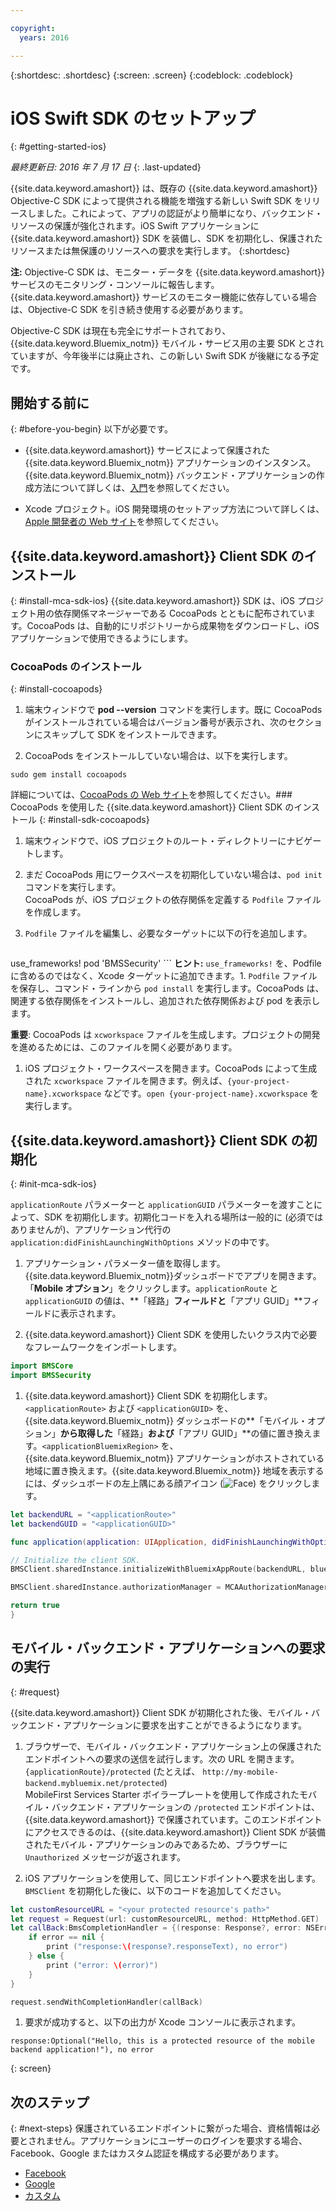 ```yaml
---

copyright:
  years: 2016

---
```

{:shortdesc: .shortdesc}
{:screen: .screen}
{:codeblock: .codeblock}

# iOS Swift SDK のセットアップ
{: #getting-started-ios}

*最終更新日: 2016 年 7 月 17 日*
{: .last-updated}

{{site.data.keyword.amashort}} は、既存の {{site.data.keyword.amashort}} Objective-C SDK によって提供される機能を増強する新しい Swift SDK をリリースしました。これによって、アプリの認証がより簡単になり、バックエンド・リソースの保護が強化されます。iOS Swift アプリケーションに {{site.data.keyword.amashort}} SDK を装備し、SDK を初期化し、保護されたリソースまたは無保護のリソースへの要求を実行します。
{:shortdesc}

**注:** Objective-C SDK は、モニター・データを {{site.data.keyword.amashort}} サービスのモニタリング・コンソールに報告します。{{site.data.keyword.amashort}} サービスのモニター機能に依存している場合は、Objective-C SDK を引き続き使用する必要があります。

Objective-C SDK は現在も完全にサポートされており、{{site.data.keyword.Bluemix_notm}} モバイル・サービス用の主要 SDK とされていますが、今年後半には廃止され、この新しい Swift SDK が後継になる予定です。 






## 開始する前に
{: #before-you-begin}
以下が必要です。
* {{site.data.keyword.amashort}} サービスによって保護された {{site.data.keyword.Bluemix_notm}} アプリケーションのインスタンス。{{site.data.keyword.Bluemix_notm}} バックエンド・アプリケーションの作成方法について詳しくは、[入門](index.html)を参照してください。




* Xcode プロジェクト。iOS 開発環境のセットアップ方法について詳しくは、[Apple 開発者の Web サイト](https://developer.apple.com/support/xcode/)を参照してください。


## {{site.data.keyword.amashort}} Client SDK のインストール
{: #install-mca-sdk-ios}
{{site.data.keyword.amashort}} SDK は、iOS プロジェクト用の依存関係マネージャーである CocoaPods とともに配布されています。CocoaPods は、自動的にリポジトリーから成果物をダウンロードし、iOS アプリケーションで使用できるようにします。


### CocoaPods のインストール
{: #install-cocoapods}

1. 端末ウィンドウで **pod --version** コマンドを実行します。既に CocoaPods がインストールされている場合はバージョン番号が表示され、次のセクションにスキップして SDK をインストールできます。

1. CocoaPods をインストールしていない場合は、以下を実行します。
```
sudo gem install cocoapods
```
詳細については、[CocoaPods の Web サイト](https://cocoapods.org/)を参照してください。### CocoaPods を使用した {{site.data.keyword.amashort}} Client SDK のインストール
{: #install-sdk-cocoapods}

1. 端末ウィンドウで、iOS プロジェクトのルート・ディレクトリーにナビゲートします。

1. まだ CocoaPods 用にワークスペースを初期化していない場合は、`pod init` コマンドを実行します。<br/> CocoaPods が、iOS プロジェクトの依存関係を定義する `Podfile` ファイルを作成します。

1. `Podfile` ファイルを編集し、必要なターゲットに以下の行を追加します。

	```
use_frameworks!
 pod 'BMSSecurity'
	```
  **ヒント:** `use_frameworks!` を、Podfile に含めるのではなく、Xcode ターゲットに追加できます。1. `Podfile` ファイルを保存し、コマンド・ラインから `pod install` を実行します。CocoaPods は、関連する依存関係をインストールし、追加された依存関係および pod を表示します。<br/>

   **重要**: CocoaPods は `xcworkspace` ファイルを生成します。プロジェクトの開発を進めるためには、このファイルを開く必要があります。

1. iOS プロジェクト・ワークスペースを開きます。CocoaPods によって生成された `xcworkspace` ファイルを開きます。例えば、`{your-project-name}.xcworkspace` などです。`open {your-project-name}.xcworkspace` を実行します。

## {{site.data.keyword.amashort}} Client SDK の初期化
{: #init-mca-sdk-ios}

 `applicationRoute` パラメーターと `applicationGUID` パラメーターを渡すことによって、SDK を初期化します。初期化コードを入れる場所は一般的に (必須ではありませんが)、アプリケーション代行の `application:didFinishLaunchingWithOptions` メソッドの中です。

1. アプリケーション・パラメーター値を取得します。{{site.data.keyword.Bluemix_notm}}ダッシュボードでアプリを開きます。「**Mobile オプション**」をクリックします。`applicationRoute` と `applicationGUID` の値は、**「経路」**フィールドと**「アプリ GUID」**フィールドに表示されます。

1. {{site.data.keyword.amashort}} Client SDK を使用したいクラス内で必要なフレームワークをインポートします。

 ```Swift
 import BMSCore
 import BMSSecurity
 ```  

1. {{site.data.keyword.amashort}} Client SDK を初期化します。`<applicationRoute>` および `<applicationGUID>` を、{{site.data.keyword.Bluemix_notm}} ダッシュボードの**「モバイル・オプション」**から取得した**「経路」**および**「アプリ GUID」**の値に置き換えます。`<applicationBluemixRegion>` を、{{site.data.keyword.Bluemix_notm}} アプリケーションがホストされている地域に置き換えます。{{site.data.keyword.Bluemix_notm}} 地域を表示するには、ダッシュボードの左上隅にある顔アイコン (![Face](images/face.png "Face")) をクリックします。 


 ```Swift
 let backendURL = "<applicationRoute>"
 let backendGUID = "<applicationGUID>"

 func application(application: UIApplication, didFinishLaunchingWithOptions launchOptions: [NSObject: AnyObject]?) -> Bool {

 // Initialize the client SDK.
 BMSClient.sharedInstance.initializeWithBluemixAppRoute(backendURL, bluemixAppGUID: backendGUID, bluemixRegion: BMSClient.<applicationBluemixRegion>)

 BMSClient.sharedInstance.authorizationManager = MCAAuthorizationManager.sharedInstance

 return true
 }
 ```

## モバイル・バックエンド・アプリケーションへの要求の実行
{: #request}

{{site.data.keyword.amashort}} Client SDK が初期化された後、モバイル・バックエンド・アプリケーションに要求を出すことができるようになります。

1. ブラウザーで、モバイル・バックエンド・アプリケーション上の保護されたエンドポイントへの要求の送信を試行します。次の URL を開きます。`{applicationRoute}/protected` (たとえば、 `http://my-mobile-backend.mybluemix.net/protected`)
<br/>MobileFirst Services Starter ボイラープレートを使用して作成されたモバイル・バックエンド・アプリケーションの `/protected` エンドポイントは、{{site.data.keyword.amashort}} で保護されています。このエンドポイントにアクセスできるのは、{{site.data.keyword.amashort}} Client SDK が装備されたモバイル・アプリケーションのみであるため、ブラウザーに `Unauthorized` メッセージが返されます。

1. iOS アプリケーションを使用して、同じエンドポイントへ要求を出します。`BMSClient` を初期化した後に、以下のコードを追加してください。

 ```Swift
 let customResourceURL = "<your protected resource's path>"
 let request = Request(url: customResourceURL, method: HttpMethod.GET)
 let callBack:BmsCompletionHandler = {(response: Response?, error: NSError?) in
     if error == nil {
         print ("response:\(response?.responseText), no error")
     } else {
         print ("error: \(error)")
     }
 }

 request.sendWithCompletionHandler(callBack)
 ```

1.  要求が成功すると、以下の出力が Xcode コンソールに表示されます。

 ```
 response:Optional("Hello, this is a protected resource of the mobile backend application!"), no error
 ```
{: screen}
 
## 次のステップ
{: #next-steps}
保護されているエンドポイントに繋がった場合、資格情報は必要とされません。アプリケーションにユーザーのログインを要求する場合、Facebook、Google またはカスタム認証を構成する必要があります。
  * [Facebook](facebook-auth-ios-swift-sdk.html)
  * [Google](google-auth-ios-swift-sdk.html)
  * [カスタム](custom-auth-ios-swift-sdk.html)
